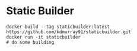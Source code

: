 Static Builder
==============


    docker build --tag staticbuilder:latest https://github.com/kdmurray91/staticbuilder.git
    docker run -it staticbuilder
    # do some building
